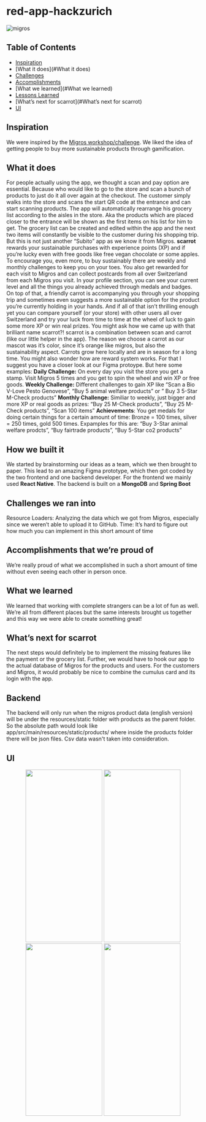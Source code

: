 # red-app-hackzurich
![migros](https://i.ibb.co/vhvYW4J/1280px-Migros-svg.png)

## Table of Contents

- [Inspiration](#Inspiration)
- [What it does](#What it does)
- [Challenges](#Challenges)
- [Accomplishments](#Accomplishments)
- [What we learned](#What we learned)
- [Lessons Learned](#lessons-learned)
- [What’s next for scarrot](#What’s next for scarrot)
- [UI](#ui)


## Inspiration
We were inspired by the [Migros workshop/challenge](https://www.migros.ch/de/hackzurich.html). We liked the idea of getting people to buy more sustainable products through gamification.
## What it does
For people actually using the app, we thought a scan and pay option are essential. Because who would like to go to the store and scan a bunch of products to just do it all over again at the checkout. The customer simply walks into the store and scans the start QR code at the entrance and can start scanning products. The app will automatically rearrange his grocery list according to the aisles in the store. Aka the products which are placed closer to the entrance will be shown as the first items on his list for him to get. The grocery list can be created and edited within the app and the next two items will constantly be visible to the customer during his shopping trip. But this is not just another “Subito” app as we know it from Migros. **scarrot** rewards your sustainable purchases with experience points (XP) and if you’re lucky even with free goods like free vegan chocolate or some apples. To encourage you, even more, to buy sustainably there are weekly and monthly challenges to keep you on your toes. You also get rewarded for each visit to Migros and can collect postcards from all over Switzerland from each Migros you visit. In your profile section, you can see your current level and all the things you already achieved through medals and badges. On top of that, a friendly carrot is accompanying you through your shopping trip and sometimes even suggests a more sustainable option for the product you’re currently holding in your hands. And if all of that isn’t thrilling enough yet you can compare yourself (or your store) with other users all over Switzerland and try your luck from time to time at the wheel of luck to gain some more XP or win real prizes.
You might ask how we came up with that brilliant name scarrot?! scarrot is a combination between scan and carrot (like our little helper in the app). The reason we choose a carrot as our mascot was it’s color, since it’s orange like migros, but also the sustainability aspect. Carrots grow here locally and are in season for a long time.
You might also wonder how are reward system works. For that I suggest you have a closer look at our Figma protoype. But here some examples:
**Daily Challenge:** On every day you visit the store you get a stamp. Visit Migros 5 times and you get to spin the wheel and win XP or free goods.
**Weekly Challenge:** Different challenges to gain XP like “Scan a Bio V-Love Pesto Genovese”, “Buy 5 animal welfare products” or ” Buy 3 5-Star M-Check products”
**Monthly Challenge:** Similiar to weekly, just bigger and more XP or real goods as prizes: “Buy 25 M-Check products”, “Buy 25 M-Check products”, “Scan 100 items”
**Achievements**: You get medals for doing certain things for a certain amount of time: Bronze = 100 times, silver = 250 times, gold 500 times. Expamples for this are: “Buy 3-Star animal welfare prodcts”, “Buy fairtrade products”, “Buy 5-Star co2 products”
## How we built it
We started by brainstorming our ideas as a team, which we then brought to paper. This lead to an amazing Figma prototype, which then got coded by the two frontend and one backend developer. For the frontend we mainly used **React Native**.
The backend is built on a **MongoDB** and **Spring Boot**
## Challenges we ran into
Resource Loaders: Analyzing the data which we got from Migros, especially since we weren’t able to upload it to GitHub.
Time: It’s hard to figure out how much you can implement in this short amount of time
## Accomplishments that we’re proud of
We’re really proud of what we accomplished in such a short amount of time without even seeing each other in person once.
## What we learned
We learned that working with complete strangers can be a lot of fun as well. We’re all from different places but the same interests brought us together and this way we were able to create something great!
## What’s next for scarrot
The next steps would definitely be to implement the missing features like the payment or the grocery list. Further, we would have to hook our app to the actual database of Migros for the products and users. For the customers and Migros, it would probably be nice to combine the cumulus card and its login with the app.
## Backend
The backend will only run when the migros product data (english version) will be under the resources/static folder with products as the parent folder. So the absolute path would look like app/src/main/resources/static/products/ where inside the products folder there will be json files.
Csv data wasn't taken into consideration.

## UI
<p align="center">
  <img src="https://i.ibb.co/VCySpRb/Start-2.png" width="200" height="450" />
  <img src="https://i.ibb.co/fv4pw8D/Profile.png" width="200" height="450" />
  <img src="https://i.ibb.co/kx57pCY/Scan-Challenge-Product-2.png" width="200" height="450" />
  <img src="https://i.ibb.co/t4cmmR7/Scan-Challenge-Checkout-Screen.png" width="200" height="450" />
</p>
